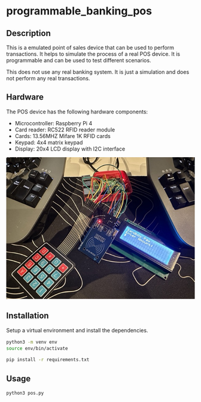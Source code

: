 # programmable_banking_pos

## Description
This is a emulated point of sales device that can be used to perform transactions. It helps to simulate the process of a real POS device. It is programmable and can be used to test different scenarios.

This does not use any real banking system. It is just a simulation and does not perform any real transactions.

## Hardware
The POS device has the following hardware components:
- Microcontroller: Raspberry Pi 4
- Card reader: RC522 RFID reader module
- Cards: 13.56MHZ Mifare 1K RFID cards
- Keypad: 4x4 matrix keypad
- Display: 20x4 LCD display with I2C interface

![POS Device](pos_device.jpg)

## Installation
Setup a virtual environment and install the dependencies.
```bash
python3 -m venv env
source env/bin/activate
```

```bash
pip install -r requirements.txt
```

## Usage

```bash
python3 pos.py
```
